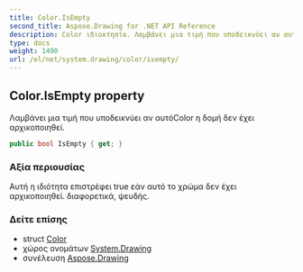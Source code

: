 ```yaml
---
title: Color.IsEmpty
second_title: Aspose.Drawing for .NET API Reference
description: Color ιδιοκτησία. Λαμβάνει μια τιμή που υποδεικνύει αν αυτόColor η δομή δεν έχει αρχικοποιηθεί.
type: docs
weight: 1490
url: /el/net/system.drawing/color/isempty/
---
```

## Color.IsEmpty property

Λαμβάνει μια τιμή που υποδεικνύει αν αυτόColor η δομή δεν έχει αρχικοποιηθεί.

```csharp
public bool IsEmpty { get; }
```

### Αξία περιουσίας

Αυτή η ιδιότητα επιστρέφει true εάν αυτό το χρώμα δεν έχει αρχικοποιηθεί. διαφορετικά, ψευδής.

### Δείτε επίσης

* struct [Color](../)
* χώρος ονομάτων [System.Drawing](../../color/)
* συνέλευση [Aspose.Drawing](../../../)


